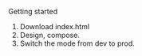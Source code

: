 Getting started

1. Download index.html
2. Design, compose.
3. Switch the mode from dev to prod.

   
